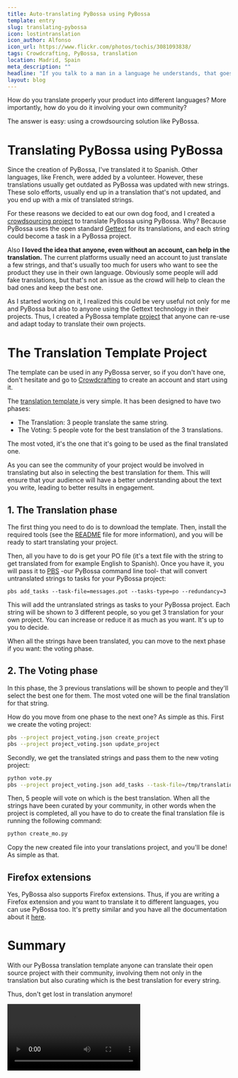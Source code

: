 ```yaml
---
title: Auto-translating PyBossa using PyBossa
template: entry
slug: translating-pybossa
icon: lostintranslation
icon_author: Alfonso
icon_url: https://www.flickr.com/photos/tochis/3081093838/
tags: Crowdcrafting, PyBossa, translation
location: Madrid, Spain
meta_description: "" 
headline: "If you talk to a man in a language he understands, that goes to his head. If you talk to him in his own language, that goes to his heart. -Nelson Mandela." 
layout: blog
---
```


How do you translate properly your product into different languages? More importantly, how do you do it involving your own community?

The answer is easy: using a crowdsourcing solution like PyBossa.

# Translating PyBossa using PyBossa

Since the creation of PyBossa, I've translated it to Spanish. Other languages, like French, were added by a volunteer. However, these translations usually
get outdated as PyBossa was updated with new strings. These solo efforts, usually end up in a translation that's not updated, and you end up with a mix of translated strings.

For these reasons we decided to eat our own dog food, and I created a [crowdsourcing 
project](http://crowdcrafting.org/project/pybossaitalian) to translate PyBossa using PyBossa. Why? Because PyBossa uses the open 
standard [Gettext](https://www.gnu.org/software/gettext/) for its translations, and each string could become a task in a 
PyBossa project. 

Also **I loved the idea that anyone, even without an account, can help in the translation.**
The current platforms usually need an account to just translate a few strings, and that's usually too much
for users who want to see the product they use in their own language. Obviously some
people will add fake translations, but that's not an issue as the crowd will help to clean the bad ones
and keep the best one.

As I started working on it, I realized this could be very useful not only for me and PyBossa
but also to anyone using the Gettext technology in their projects. Thus, I created a PyBossa template 
[project](https://github.com/PyBossa/app-translations) that anyone can re-use and adapt today to translate their own projects.


# The Translation Template Project

The template can be used in any PyBossa server, so if you don't have one, don't 
hesitate and go to [Crowdcrafting](http://crowdcrafting.org) to create an account and 
start using it. 

The [ translation template ](https://github.com/PyBossa/app-translations) is very simple. It has been designed to have two phases:

* The Translation: 3 people translate the same string.
* The Voting: 5 people vote for the best translation of the 3 translations.

The most voted, it's the one that it's going to be used as the final translated one. 

As you can see the community of your project would be involved in translating but also
in selecting the best translation for them. This will ensure that your audience will
have a better understanding about the text you write, leading to better results in engagement.

## 1. The Translation phase

The first thing you need to do is to download the template. Then, install the required
tools (see the [README](https://github.com/PyBossa/app-translations) file for more information), and you will be ready to start translating
your project.

Then, all you have to do is get your PO file (it's a text file with the string 
to get translated from for example English to Spanish). Once you have it, you will pass it
to [PBS](https://github.com/PyBossa/pbs) -our PyBossa command line tool- that will 
convert untranslated strings to tasks for your PyBossa project:

```
pbs add_tasks --task-file=messages.pot --tasks-type=po --redundancy=3
```

This will add the untranslated strings as tasks to your PyBossa project. Each string will be shown to 3 different people, so you get
3 translation for your own project. You can increase or reduce it as much as you want. It's up to you to decide.

When all the strings have been translated, you can move to the next phase if you want: the voting phase. 

## 2. The Voting phase 
In this phase, the 3 previous translations will be shown to people and they'll select 
the best one for them. The most voted one will be the final translation for that string.

How do you move from one phase to the next one? As simple as this. First we create the voting project:

```bash
pbs --project project_voting.json create_project
pbs --project project_voting.json update_project
```

Secondly, we get the translated strings and pass them to the new voting project:

```bash
python vote.py
pbs --project project_voting.json add_tasks --task-file=/tmp/translations_voting_tasks.json --redundancy=5
```

Then, 5 people will vote on which is the best translation. When all the strings have 
been curated by your community, in other words when the project is completed, all you 
have to do to create the final translation file is running the following command:

```bash
python create_mo.py
```

Copy the new created file into your translations project, and you'll be done! As simple as that.

## Firefox extensions

Yes, PyBossa also supports Firefox extensions. Thus, if you are writing a Firefox 
extension and you want to translate it to different languages, you can use
PyBossa too. It's pretty similar and you have all the documentation about it 
[here](https://github.com/PyBossa/app-translations).


# Summary

With our PyBossa translation template anyone can translate their open source project
with their community, involving them not only in the translation but also curating which
is the best translation for every string.

Thus, don't get lost in translation anymore!

<video autoplay loop>
<source src="http://media.giphy.com/media/ZCnP8OtmVRbPi/giphy.mp4">
</video>
